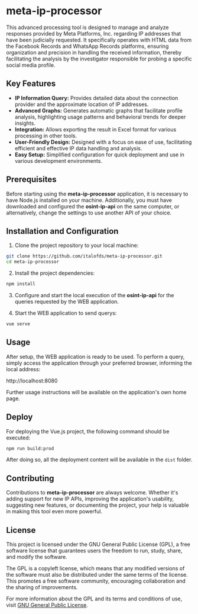 # meta-ip-processor

This advanced processing tool is designed to manage and analyze responses provided by Meta Platforms, Inc. regarding IP addresses that have been judicially requested. It specifically operates with HTML data from the Facebook Records and WhatsApp Records platforms, ensuring organization and precision in handling the received information, thereby facilitating the analysis by the investigator responsible for probing a specific social media profile.

## Key Features

- **IP Information Query:** Provides detailed data about the connection provider and the approximate location of IP addresses.
- **Advanced Graphs:** Generates automatic graphs that facilitate profile analysis, highlighting usage patterns and behavioral trends for deeper insights.
- **Integration:** Allows exporting the result in Excel format for various processing in other tools.
- **User-Friendly Design:** Designed with a focus on ease of use, facilitating efficient and effective IP data handling and analysis.
- **Easy Setup:** Simplified configuration for quick deployment and use in various development environments.

## Prerequisites

Before starting using the **meta-ip-processor** application, it is necessary to have Node.js installed on your machine. Additionally, you must have downloaded and configured the **osint-ip-api** on the same computer, or alternatively, change the settings to use another API of your choice.

## Installation and Configuration

1. Clone the project repository to your local machine:

```bash
git clone https://github.com/italofds/meta-ip-processor.git
cd meta-ip-processor
```

2. Install the project dependencies:

```bash
npm install
```

3. Configure and start the local execution of the **osint-ip-api** for the queries requested by the WEB application.

4. Start the WEB application to send querys:

```bash
vue serve
```

## Usage

After setup, the WEB application is ready to be used. To perform a query, simply access the application through your preferred browser, informing the local address:

http://localhost:8080
 
Further usage instructions will be available on the application's own home page.

## Deploy

For deploying the Vue.js project, the following command should be executed:

```bash
npm run build:prod
```

After doing so, all the deployment content will be available in the `dist` folder.

## Contributing

Contributions to **meta-ip-processor** are always welcome. Whether it's adding support for new IP APIs, improving the application's usability, suggesting new features, or documenting the project, your help is valuable in making this tool even more powerful.

## License

This project is licensed under the GNU General Public License (GPL), a free software license that guarantees users the freedom to run, study, share, and modify the software.

The GPL is a copyleft license, which means that any modified versions of the software must also be distributed under the same terms of the license. This promotes a free software community, encouraging collaboration and the sharing of improvements.

For more information about the GPL and its terms and conditions of use, visit [GNU General Public License](https://www.gnu.org/licenses/gpl-3.0.html).

